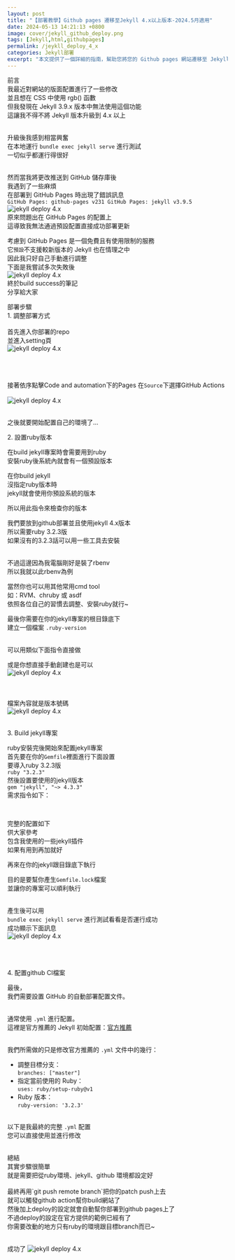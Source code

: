 ```yaml
---
layout: post
title: "【部署教學】Github pages 遷移至Jekyll 4.x以上版本-2024.5月適用"
date: 2024-05-13 14:21:13 +0800
image: cover/jekyll_github_deploy.png
tags: [Jekyll,html,githubpages]
permalink: /jeykll_deploy_4_x
categories: Jekyll部署
excerpt: "本文提供了一個詳細的指南，幫助您將您的 Github pages 網站遷移至 Jekyll 4.x 以上版本。涵蓋了各個配置的每個步驟，確保您能夠順利升級並享受 Jekyll 最新版本的強大功能。"
---
```


<div class="c-border-main-title-2">前言</div>
我最近對網站的版面配置進行了一些修改<br>
並且想在 CSS 中使用 rgb() 函數<br>
但我發現在 Jekyll 3.9.x 版本中無法使用這個功能<br>
這讓我不得不將 Jekyll 版本升級到 4.x 以上<br><br>

升級後我感到相當興奮<br>
在本地運行 `bundle exec jekyll serve` 進行測試<br>
一切似乎都運行得很好<br><br>

然而當我將更改推送到 GitHub 儲存庫後<br>
我遇到了一些麻煩<br>
在部署到 GitHub Pages 時出現了錯誤訊息<br>
`GitHub Pages: github-pages v231 GitHub Pages: jekyll v3.9.5 `
<img src="/images/jekyll_deploy/001.png" alt="jekyll deploy 4.x" /><br>
原來問題出在 GitHub Pages 的配置上<br>
這導致我無法通過預設配置直接成功部署更新<br>

考慮到 GitHub Pages 是一個免費且有使用限制的服務<br>
它`預設`不支援較新版本的 Jekyll 也在情理之中<br>
因此我只好自己手動進行調整<br>
下面是我嘗試多次失敗後<br>
<img src="/images/jekyll_deploy/007.png" alt="jekyll deploy 4.x" /><br>
終於build success的筆記<br>
分享給大家<br>

<div class="c-border-main-title-2">部署步驟</div>
<div class="c-border-content-title-1">1. 調整部署方式</div><br>
首先進入你部署的repo<br>
並進入setting頁<br>
<img src="/images/jekyll_deploy/002.png" alt="jekyll deploy 4.x" /><br><br><br><br>

接著依序點擊Code and automation下的Pages
在`Source`下選擇GitHub Actions <br><br>
<img src="/images/jekyll_deploy/003.png" alt="jekyll deploy 4.x" /><br><br>

之後就要開始配置自己的環境了...<br>

<div class="c-border-content-title-1">2. 設置ruby版本</div>

在build jekyll專案時會需要用到ruby<br>
安裝ruby後系統內就會有一個預設版本<br>

在你build jekyll<br>
沒指定ruby版本時<br>
jekyll就會使用你預設系統的版本<br>

所以用此指令來檢查你的版本
<script src="https://gist.github.com/KuanChunChen/9002c7e6d63823d0c59dc2c4720e323d.js"></script>

我們要放到github部署並且使用jekyll 4.x版本<br>
所以需要ruby 3.2.3版<br>
如果沒有的3.2.3話可以用一些工具去安裝<br><br>

不過這邊因為我電腦剛好是裝了rbenv<br>
所以我就以此rbenv為例<br>

<script src="https://gist.github.com/KuanChunChen/e02a03b088c850d4c4bb6802295d7704.js"></script>
當然你也可以用其他常用cmd tool<br>
如：RVM、chruby 或 asdf<br>
依照各位自己的習慣去調整、安裝ruby就行~<br>

最後你需要在你的jekyll專案的根目錄底下<br>
建立一個檔案 `.ruby-version`<br><br>

可以用類似下面指令直接做<br>
<script src="https://gist.github.com/KuanChunChen/bce26899b505b01d4380bbbd2ae29ebb.js"></script>

或是你想直接手動創建也是可以<br>
<img src="/images/jekyll_deploy/004.png" alt="jekyll deploy 4.x" /><br><br><br><br>
檔案內容就是版本號碼<br>
<img src="/images/jekyll_deploy/005.png" alt="jekyll deploy 4.x" /><br><br>

<div class="c-border-content-title-1">3. Build jekyll專案</div>

ruby安裝完後開始來配置jekyll專案<br>
首先要在你的`Gemfile`裡面進行下面設置<br>
要導入ruby 3.2.3版 <br>
`ruby "3.2.3"`<br>
然後設置要使用的jekyll版本<br>
`gem "jekyll", "~> 4.3.3"`<br>
需求指令如下：<br>
<script src="https://gist.github.com/KuanChunChen/b64bfac8864bd597792c65ec75b9f099.js"></script><br>

完整的配置如下<br>
供大家參考<br>
包含我使用的一些jekyll插件<br>
如果有用到再加就好<br>
<script src="https://gist.github.com/KuanChunChen/67631c36472fc3781800e847033d5250.js"></script>

再來在你的jekyll跟目錄底下執行<br>
<script src="https://gist.github.com/KuanChunChen/f860bebfabda529bd7bb3d21e51467ae.js"></script>
目的是要幫你產生`Gemfile.lock`檔案<br>
並讓你的專案可以順利執行<br><br>

產生後可以用<br>
`bundle exec jekyll serve` 進行測試看看是否運行成功<br>
成功顯示下面訊息<br>
<img src="/images/jekyll_deploy/006.png" alt="jekyll deploy 4.x" /><br><br><br><br>

<div class="c-border-content-title-1">4. 配置github CI檔案</div>

最後，<br>
我們需要設置 GitHub 的自動部署配置文件。<br><br>

通常使用 `.yml` 進行配置。<br>
這裡是官方推薦的 Jekyll 初始配置：<a href="https://github.com/actions/starter-workflows/blob/main/pages/jekyll.yml
">官方推薦</a><br><br>

我們所需做的只是修改官方推薦的 `.yml` 文件中的幾行：<br>
- 調整目標分支：<br>
  `branches: ["master"]`<br>
- 指定當前使用的 Ruby：<br>
  `uses: ruby/setup-ruby@v1`<br>
- Ruby 版本：<br>
  `ruby-version: '3.2.3'`<br><br>

以下是我最終的完整 `.yml` 配置<br>
您可以直接使用並進行修改<br>
<script src="https://gist.github.com/KuanChunChen/4f7e0968d7028a9c23e5749db9cc91e8.js"></script><br>

<div class="c-border-main-title-2">總結</div>
其實步驟很簡單<br>
就是需要把從ruby環境、jekyll、github 環境都設定好<br><br>
最終再用`git push remote branch`把你的patch push上去<br>
就可以觸發github action幫你build網站了<br>
然後加上deploy的設定就會自動幫你部署到github pages上了<br>
不過deploy的設定在官方提供的範例已經有了<br>
你需要改動的地方只有ruby的環境跟目標branch而已~<br><br>

成功了
<img src="/images/jekyll_deploy/008.png" alt="jekyll deploy 4.x" />
